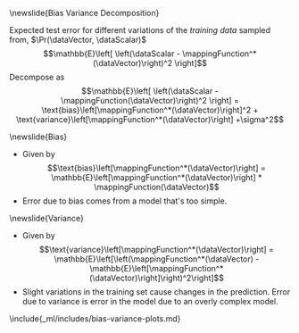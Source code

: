 \newslide{Bias Variance Decomposition}

Expected test error for different variations of
the *training data* sampled from, $\Pr(\dataVector, \dataScalar)$
$$\mathbb{E}\left[ \left(\dataScalar - \mappingFunction^*(\dataVector)\right)^2 \right]$$
Decompose as
$$\mathbb{E}\left[ \left(\dataScalar - \mappingFunction(\dataVector)\right)^2 \right] = \text{bias}\left[\mappingFunction^*(\dataVector)\right]^2 + \text{variance}\left[\mappingFunction^*(\dataVector)\right] +\sigma^2$$

\newslide{Bias}

* Given by
  $$\text{bias}\left[\mappingFunction^*(\dataVector)\right] =
\mathbb{E}\left[\mappingFunction^*(\dataVector)\right] * \mappingFunction(\dataVector)$$
* Error due to bias comes from a model that's too simple.

\newslide{Variance}

* Given by
  $$\text{variance}\left[\mappingFunction^*(\dataVector)\right] = \mathbb{E}\left[\left(\mappingFunction^*(\dataVector) - \mathbb{E}\left[\mappingFunction^*(\dataVector)\right]\right)^2\right]$$
* Slight variations in the training set cause changes in the prediction. Error due to variance is error in the model due to an overly complex model.


\include{_ml/includes/bias-variance-plots.md}
